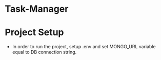 # Task-Manager

# Project Setup

* In order to run the project, setup .env and set MONGO_URL variable equal to DB connection string.

